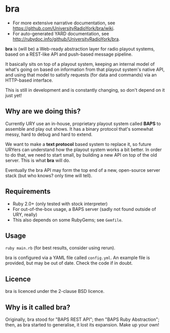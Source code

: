 bra
===

* For more extensive narrative documentation, see https://github.com/UniversityRadioYork/bra/wiki.
* For auto-generated YARD documentation, see http://rubydoc.info/github/UniversityRadioYork/bra.

__bra__ is (will be) a Web-ready abstraction layer for radio playout systems, based on a REST-like API and push-based message pipeline.

It basically sits on top of a playout system, keeping an internal model of what's going on based on information from that playout system's native API, and using that model to satisfy requests (for data and commands) via an HTTP-based interface.

This is still in development and is constantly changing, so don't depend on it just yet!


Why are we doing this?
----------------------

Currently URY use an in-house, proprietary playout system called __BAPS__ to assemble and play out shows.  It has a binary protocol that's somewhat messy, hard to debug and hard to extend.

We want to make a __text protocol__ based system to replace it, so future URYers can understand how the playout system works a bit better.  In order to do that, we need to start small, by building a new API on top of the old server.  This is what __bra__ will do.

Eventually the bra API may form the top end of a new, open-source server stack (but who knows?  only time will tell).


Requirements
------------

* Ruby 2.0+ (only tested with stock interpreter)
* For out-of-the-box usage, a BAPS server (sadly not found outside of URY, really)
* This also depends on some RubyGems; see `Gemfile`.


Usage
-----

`ruby main.rb` (for best results, consider using rerun).

bra is configured via a YAML file called `config.yml`.  An example file is provided, but may be out of date.  Check the code if in doubt.


Licence
-------

bra is licenced under the 2-clause BSD licence.


Why is it called bra?
---------------------

Originally, bra stood for "BAPS REST API"; then "BAPS Ruby Abstraction"; then, as bra started to generalise, it lost its expansion.  Make up your own!
